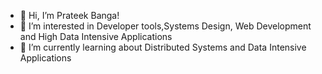  

- 👋 Hi, I’m Prateek Banga!
- 👀 I’m interested in Developer tools,Systems Design, Web Development and High Data Intensive Applications 
- 🌱 I’m currently learning about Distributed Systems and Data Intensive Applications 



<!--
**fanatic75/fanatic75** is a ✨ _special_ ✨ repository because its `README.md` (this file) appears on your GitHub profile.

Here are some ideas to get you started:

- 🔭 I’m currently working on 
- 🌱 I’m currently learning ...
- 👯 I’m looking to collaborate on ...
- 🤔 I’m looking for help with ...
- 💬 Ask me about ...
- 📫 How to reach me: ...
- 😄 Pronouns: ...
- ⚡ Fun fact: ...
-->
